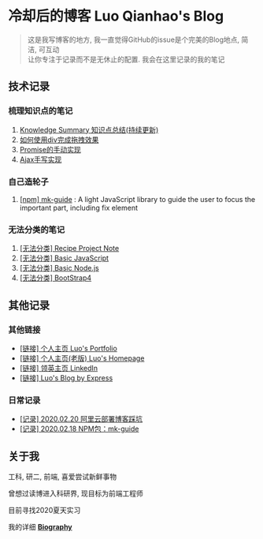 # 冷却后的博客 Luo Qianhao's Blog
>这是我写博客的地方, 我一直觉得GitHub的issue是个完美的Blog地点, 简洁, 可互动  
>让你专注于记录而不是无休止的配置. 我会在这里记录的我的笔记







## 技术记录

### 梳理知识点的笔记
1. [Knowledge Summary 知识点总结(持续更新)](https://github.com/law-chain-hot/Blog/issues/1)  
2. [如何使用div完成拖拽效果](https://github.com/law-chain-hot/Blog/issues/2)
3. [Promise的手动实现](https://github.com/law-chain-hot/Blog/issues/3)
4. [Ajax手写实现](https://github.com/law-chain-hot/Blog/issues/4)





### 自己造轮子
1. [[npm] mk-guide](https://github.com/law-chain-hot/Blog/blob/master/2-%E8%87%AA%E5%B7%B1%E5%86%99%E7%9A%84%E8%BD%AE%E5%AD%90/1-%E6%96%B0%E6%89%8B%E5%BC%95%E5%AF%BC%E7%BB%84%E4%BB%B6%5B%E7%B1%BB%E4%BC%BC%E4%BA%8EIntro.js%E5%92%8CDriver.js%5D.md) : A light JavaScript library to guide the user to focus the important part, including fix element




### 无法分类的笔记
1. [[无法分类] Recipe Project Note](https://github.com/law-chain-hot/md-all-notes/issues/4)  
2. [[无法分类] Basic JavaScript](https://github.com/law-chain-hot/md-all-notes/issues/5)    
3. [[无法分类] Basic Node.js](https://github.com/law-chain-hot/md-all-notes/issues/6)  
4. [[无法分类] BootStrap4](https://github.com/law-chain-hot/md-all-notes/issues/7)  





## 其他记录

### 其他链接
- [[链接] 个人主页 Luo's Portfolio](https://law-chain-hot.github.io/portfolio)  
- [[链接] 个人主页(老版) Luo's Homepage](https://law-chain-hot.github.io/homepage)
- [[链接] 领英主页 LinkedIn ](https://www.linkedin.com/in/qianhao-luo-472974177/)
- [[链接] Luo's Blog by Express ](http://118.31.9.121/)


### 日常记录
- [[记录] 2020.02.20 阿里云部署博客踩坑](https://github.com/law-chain-hot/Blog/blob/master/3-%E6%97%A5%E5%B8%B8%E8%AE%B0%E5%BD%95/2-%5B2020.02.21%5DWeek5.5%20%E9%98%BF%E9%87%8C%E4%BA%91%E9%83%A8%E7%BD%B2%E5%8D%9A%E5%AE%A2%E8%B8%A9%E5%9D%91.md)
- [[记录] 2020.02.18 NPM包：mk-guide](https://github.com/law-chain-hot/Blog/blob/master/3-%E6%97%A5%E5%B8%B8%E8%AE%B0%E5%BD%95/1-%5B2020.02.18%5DWeek5.2%20NPM%E5%8C%85.md)


 


## 关于我
工科, 研二, 前端, 喜爱尝试新鲜事物

曾想过读博进入科研界, 现目标为前端工程师

目前寻找2020夏天实习  

我的详细 **[Biography](https://github.com/law-chain-hot/Blog/tree/master/0-%E5%85%B3%E4%BA%8EAbout)**